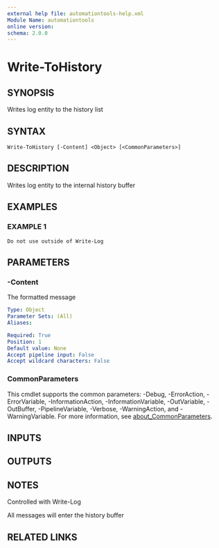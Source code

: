 ```yaml
---
external help file: automationtools-help.xml
Module Name: automationtools
online version:
schema: 2.0.0
---
```


# Write-ToHistory

## SYNOPSIS
Writes log entity to the history list

## SYNTAX

```
Write-ToHistory [-Content] <Object> [<CommonParameters>]
```

## DESCRIPTION
Writes log entity to the internal history buffer

## EXAMPLES

### EXAMPLE 1
```
Do not use outside of Write-Log
```

## PARAMETERS

### -Content
The formatted message

```yaml
Type: Object
Parameter Sets: (All)
Aliases:

Required: True
Position: 1
Default value: None
Accept pipeline input: False
Accept wildcard characters: False
```

### CommonParameters
This cmdlet supports the common parameters: -Debug, -ErrorAction, -ErrorVariable, -InformationAction, -InformationVariable, -OutVariable, -OutBuffer, -PipelineVariable, -Verbose, -WarningAction, and -WarningVariable. For more information, see [about_CommonParameters](http://go.microsoft.com/fwlink/?LinkID=113216).

## INPUTS

## OUTPUTS

## NOTES
Controlled with Write-Log

All messages will enter the history buffer

## RELATED LINKS
